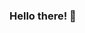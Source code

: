 ### Hello there! 👋

<p align="center">
  <src="https://github-readme-stats.vercel.app/api/top-langs/username=RadonCoding&layout=compact&show_icons=true&title_color=fff&icon_color=79ff97&text_color=9f9f9f&bg_color=151515" />
  <src="https://github-readme-stats.vercel.app/api?username=RadonCoding&show_icons=true&include_all_commits=true&show_icons=true&title_color=fff&icon_color=79ff97&text_color=9f9f9f&bg_color=151515"/>
  <br>
  <br>
</p>
